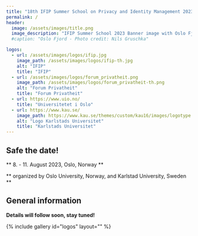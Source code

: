 ```yaml
---
title: "18th IFIP Summer School on Privacy and Identity Management 2023"
permalink: /
header:
  image: /assets/images/title.png
  image_description: "IFIP Summer School 2023 Banner image with Oslo Fjord motive"
  #caption: "Oslo Fjord - Photo credit: Nils Gruschka"

logos:
  - url: /assets/images/logos/ifip.jpg
    image_path: /assets/images/logos/ifip-th.jpg
    alt: "IFIP"
    title: "IFIP"
  - url: /assets/images/logos/forum_privatheit.png
    image_path: /assets/images/logos/forum_privatheit-th.png
    alt: "Forum Privatheit"
    title: "Forum Privatheit"
  - url: https://www.uio.no/
    title: "Universitetet i Oslo"
  - url: https://www.kau.se/
    image_path: https://www.kau.se/themes/custom/kau16/images/logotype.png
    alt: "Logo Karlstads Universitet"
    title: "Karlstads Universitet"
---
```


## Safe the date!
  
** 8. - 11. August 2023, Oslo, Norway **

** organized by Oslo University, Norway, and Karlstad University, Sweden **

## General information

**Details will follow soon, stay tuned!**

{% include gallery id="logos" layout="" %}
